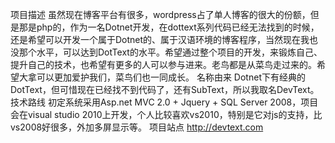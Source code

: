 项目描述
虽然现在博客平台有很多，wordpress占了单人博客的很大的份额，但是那是php的，作为一名Dotnet开发，在dottext系列代码已经无法找到的时候，还是希望可以开发一个属于Dotnet的、属于汉语环境的博客程序，当然现在我也没那个水平，可以达到DotText的水平。希望通过整个项目的开发，来锻炼自己、提升自己的技术，也希望有更多的人可以参与进来。老鸟都是从菜鸟走过来的。希望大拿可以更加爱护我们，菜鸟们也一同成长。
名称由来
Dotnet下有经典的DotText，但可惜现在已经找不到代码了，还有SubText，所以我取名DevText。
技术路线
初定系统采用Asp.net MVC 2.0 + Jquery + SQL Server 2008，项目会在visual studio 2010上开发，个人比较喜欢vs2010，特别是它对js的支持，比vs2008好很多，外加多屏显示等。
项目站点
 http://devtext.com
